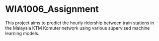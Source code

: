 # WIA1006_Assignment
This project aims to predict the hourly ridership between train stations in the Malaysia KTM Komuter network using various supervised machine learning models.
